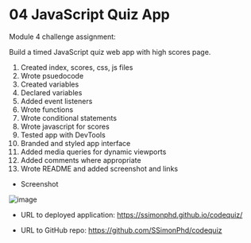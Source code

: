 # 04 JavaScript Quiz App

Module 4 challenge assignment:

Build a timed JavaScript quiz web app with high scores page. 

1. Created index, scores, css, js files 
2. Wrote psuedocode
3. Created variables
4. Declared variables
5. Added event listeners
6. Wrote functions 
7. Wrote conditional statements
8. Wrote javascript for scores
9. Tested app with DevTools
10. Branded and styled app interface
11. Added media queries for dynamic viewports
12. Added comments where appropriate
13. Wrote README and added screenshot and links

- Screenshot

![image](https://user-images.githubusercontent.com/60651145/186778899-5db196a5-dc0a-4a20-a82b-7a86f542217a.png)

- URL to deployed application:
https://ssimonphd.github.io/codequiz/

- URL to GitHub repo:
https://github.com/SSimonPhd/codequiz
